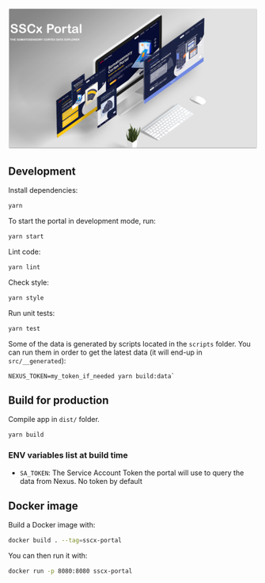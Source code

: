 ![SSCx illustration](./doc/sscx.png)

## Development

Install dependencies:

```sh
yarn
```

To start the portal in development mode, run:

```sh
yarn start
```

Lint code:

```sh
yarn lint
```

Check style:

```sh
yarn style
```

Run unit tests:

```sh
yarn test
```

Some of the data is generated by scripts located in the `scripts` folder. You can run them in order to get the latest data (it will end-up in `src/__generated`):

```
NEXUS_TOKEN=my_token_if_needed yarn build:data`
```

## Build for production

Compile app in `dist/` folder.

```sh
yarn build
```

### ENV variables list at build time

- `SA_TOKEN`: The Service Account Token the portal will use to query the data from Nexus. No token by default

## Docker image

Build a Docker image with:

```sh
docker build . --tag=sscx-portal
```

You can then run it with:

```sh
docker run -p 8080:8080 sscx-portal
```
